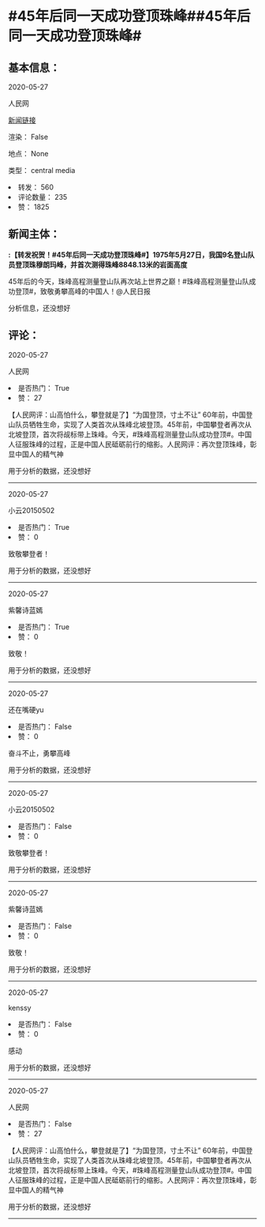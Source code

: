 <html>
 <body>
  <h1 id="title">
   #45年后同一天成功登顶珠峰##45年后同一天成功登顶珠峰#
  </h1>
  <div id="basic_info">
   <h2 id="default h2">
    基本信息：
   </h2>
   <p id="time">
    2020-05-27
   </p>
   <p id="author">
    人民网
   </p>
   <p id="src">
    <a href="https://weibo.cn/comment/J3QAhxh7x">
     新闻链接
    </a>
   </p>
   <p id="is_rendered">
    渲染： False
   </p>
   <p id="location">
    地点： None
   </p>
   <p id="news_type">
    类型： central media
   </p>
  </div>
  <div id="attrs">
   <li id_no="repost">
    转发： 560
   </li>
   <li id_no="comment_number">
    评论数量： 235
   </li>
   <li id_no="attitude">
    赞： 1825
   </li>
  </div>
  <div id="article">
   <h2 id="default h2">
    新闻主体：
   </h2>
   <p id="lead">
    <strong>
     :【转发祝贺！#45年后同一天成功登顶珠峰#】1975年5月27日，我国9名登山队员登顶珠穆朗玛峰，并首次测得珠峰8848.13米的岩面高度
    </strong>
   </p>
   <div id="main_text">
    <p id="paragraph_1">
     45年后的今天，珠峰高程测量登山队再次站上世界之巅！#珠峰高程测量登山队成功登顶#，致敬勇攀高峰的中国人！@人民日报
    </p>
   </div>
  </div>
  <div id="analyse_info">
   分析信息，还没想好
  </div>
  <div id="comments">
   <h2 id="default h2">
    评论：
   </h2>
   <div id="comments_block">
    <p id="comment_time">
     2020-05-27
    </p>
    <p id="comment_author">
     人民网
    </p>
    <div id="comment_attrs">
     <li id_no="is_hot">
      是否热门： True
     </li>
     <li id_no="attitude">
      赞： 27
     </li>
    </div>
    <p id="comment_content">
     【人民网评：山高怕什么，攀登就是了】“为国登顶，寸土不让” 60年前，中国登山队员牺牲生命，实现了人类首次从珠峰北坡登顶。45年前，中国攀登者再次从北坡登顶，首次将觇标带上珠峰。今天，#珠峰高程测量登山队成功登顶#。中国人征服珠峰的过程，正是中国人民砥砺前行的缩影。人民网评：再次登顶珠峰，彰显中国人的精气神
    </p>
    <div id="comment_analyse_info">
     用于分析的数据，还没想好
    </div>
   </div>
   <hr/>
   <div id="comments_block">
    <p id="comment_time">
     2020-05-27
    </p>
    <p id="comment_author">
     小云20150502
    </p>
    <div id="comment_attrs">
     <li id_no="is_hot">
      是否热门： True
     </li>
     <li id_no="attitude">
      赞： 0
     </li>
    </div>
    <p id="comment_content">
     致敬攀登者！
    </p>
    <div id="comment_analyse_info">
     用于分析的数据，还没想好
    </div>
   </div>
   <hr/>
   <div id="comments_block">
    <p id="comment_time">
     2020-05-27
    </p>
    <p id="comment_author">
     紫馨诗蓝嫣
    </p>
    <div id="comment_attrs">
     <li id_no="is_hot">
      是否热门： True
     </li>
     <li id_no="attitude">
      赞： 0
     </li>
    </div>
    <p id="comment_content">
     致敬！
    </p>
    <div id="comment_analyse_info">
     用于分析的数据，还没想好
    </div>
   </div>
   <hr/>
   <div id="comments_block">
    <p id="comment_time">
     2020-05-27
    </p>
    <p id="comment_author">
     还在嘴硬yu
    </p>
    <div id="comment_attrs">
     <li id_no="is_hot">
      是否热门： False
     </li>
     <li id_no="attitude">
      赞： 0
     </li>
    </div>
    <p id="comment_content">
     奋斗不止，勇攀高峰
    </p>
    <div id="comment_analyse_info">
     用于分析的数据，还没想好
    </div>
   </div>
   <hr/>
   <div id="comments_block">
    <p id="comment_time">
     2020-05-27
    </p>
    <p id="comment_author">
     小云20150502
    </p>
    <div id="comment_attrs">
     <li id_no="is_hot">
      是否热门： False
     </li>
     <li id_no="attitude">
      赞： 0
     </li>
    </div>
    <p id="comment_content">
     致敬攀登者！
    </p>
    <div id="comment_analyse_info">
     用于分析的数据，还没想好
    </div>
   </div>
   <hr/>
   <div id="comments_block">
    <p id="comment_time">
     2020-05-27
    </p>
    <p id="comment_author">
     紫馨诗蓝嫣
    </p>
    <div id="comment_attrs">
     <li id_no="is_hot">
      是否热门： False
     </li>
     <li id_no="attitude">
      赞： 0
     </li>
    </div>
    <p id="comment_content">
     致敬！
    </p>
    <div id="comment_analyse_info">
     用于分析的数据，还没想好
    </div>
   </div>
   <hr/>
   <div id="comments_block">
    <p id="comment_time">
     2020-05-27
    </p>
    <p id="comment_author">
     kenssy
    </p>
    <div id="comment_attrs">
     <li id_no="is_hot">
      是否热门： False
     </li>
     <li id_no="attitude">
      赞： 0
     </li>
    </div>
    <p id="comment_content">
     感动
    </p>
    <div id="comment_analyse_info">
     用于分析的数据，还没想好
    </div>
   </div>
   <hr/>
   <div id="comments_block">
    <p id="comment_time">
     2020-05-27
    </p>
    <p id="comment_author">
     人民网
    </p>
    <div id="comment_attrs">
     <li id_no="is_hot">
      是否热门： False
     </li>
     <li id_no="attitude">
      赞： 27
     </li>
    </div>
    <p id="comment_content">
     【人民网评：山高怕什么，攀登就是了】“为国登顶，寸土不让” 60年前，中国登山队员牺牲生命，实现了人类首次从珠峰北坡登顶。45年前，中国攀登者再次从北坡登顶，首次将觇标带上珠峰。今天，#珠峰高程测量登山队成功登顶#。中国人征服珠峰的过程，正是中国人民砥砺前行的缩影。人民网评：再次登顶珠峰，彰显中国人的精气神
    </p>
    <div id="comment_analyse_info">
     用于分析的数据，还没想好
    </div>
   </div>
   <hr/>
  </div>
 </body>
</html>